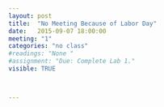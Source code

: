 ```yaml
---
layout: post
title:  "No Meeting Because of Labor Day"
date:   2015-09-07 18:00:00
meeting: "1"
categories: "no class"
#readings: "None "
#assignment: "Due: Complete Lab 1."
visible: TRUE



---
```

